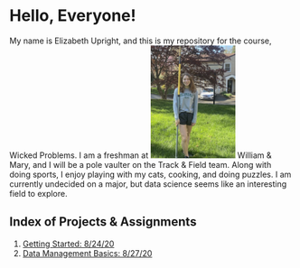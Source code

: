 # Hello, Everyone!

My name is Elizabeth Upright, and this is my repository for 
the course, Wicked Problems. I am a freshman at 
<img src="wmpicture.jpg" width="150" height="200" /> William & Mary, and I will be a pole vaulter on the Track & Field 
team. Along with doing sports, I enjoy playing with my 
cats, cooking, and doing puzzles. I am currently undecided 
on a major, but data science seems like an interesting field to explore. 


## Index of Projects & Assignments

1. [Getting Started: 8/24/20](getting_started.md)
2. [Data Management Basics: 8/27/20](data_management_basics.md)
